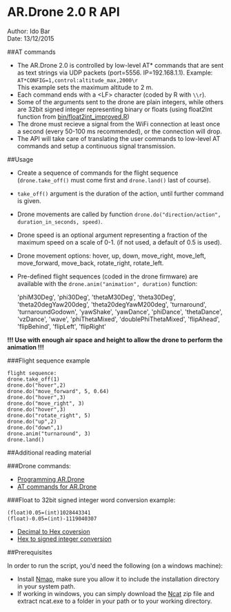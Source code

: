 AR.Drone 2.0 R API
========================================================
Author: Ido Bar  
Date: 13/12/2015


##AT commands

- The AR.Drone 2.0 is controlled by low-level AT* commands that are sent as text strings via UDP packets (port=5556. IP=192.168.1.1).
Example: `AT*CONFIG=1,control:altitude_max,2000\r`  
This example sets the maximum altitude to 2 m.
- Each command ends with a \<LF\> character (coded by R with `\\r`).
- Some of the arguments sent to the drone are plain integers, while others are 32bit signed integer representing binary or floats (using float2Int function from [bin/float2int_improved.R](bin/float2int_improved.R))
- The drone must recieve a signal from the WiFi connection at least once a second (every 50-100 ms recommended), or the connection will drop.
- The API will take care of translating the user commands to low-level AT commands and setup a continuous signal transmission.

##Usage

- Create a sequence of commands for the flight sequence (`drone.take_off()` must come first and `drone.land()` last of course).
- `take_off()` argument is the duration of the action, until further command is given.
- Drone movements are called by function `drone.do("direction/action", duration_in_seconds, speed)`.
- Drone speed is an optional argument representing a fraction of the maximum speed on a scale of 0-1. (if not used, a default of 0.5 is used). 
- Drone movement options: hover, up, down, move_right, move_left, move_forward, move_back, rotate_right, rotate_left.
- Pre-defined flight sequences (coded in the drone firmware) are available with the `drone.anim("animation", duration)` function:
  
  'phiM30Deg', 'phi30Deg', 'thetaM30Deg', 'theta30Deg', 'theta20degYaw200deg',
  'theta20degYawM200deg', 'turnaround', 'turnaroundGodown', 'yawShake',
  'yawDance', 'phiDance', 'thetaDance', 'vzDance', 'wave', 'phiThetaMixed',
  'doublePhiThetaMixed', 'flipAhead', 'flipBehind', 'flipLeft', 'flipRight'  
  
 **!!! Use with enough air space and height to allow the drone to perform the animation !!!**
 
###Flight sequence example


    flight sequence:
    drone.take_off(1)  
    drone.do("hover",2)  
    drone.do("move_forward", 5, 0.64)  
    drone.do("hover",3)  
    drone.do("move_right", 3)  
    drone.do("hover",3)  
    drone.do("rotate_right", 5)  
    drone.do("up",2)  
    drone.do("down",1)  
    drone.anim("turnaround", 3)  
    drone.land()  


##Additional reading material

###Drone commands:
- [Programming AR.Drone](http://www.robotappstore.com/Knowledge-Base/Programming-ARDrone/101.html)
- [AT commands for AR.Drone](https://abstract.cs.washington.edu/~shwetak/classes/ee472/assignments/lab4/drone_api.pdf)  

###Float to 32bit signed integer word conversion example:
```
(float)0.05=(int)1028443341  
(float)-0.05=(int)-1119040307
```
- [Decimal to Hex coversion](http://www.h-schmidt.net/FloatConverter/IEEE754.html)
- [Hex to signed integer conversion](http://www.binaryconvert.com/convert_signed_int.html)

##Prerequisites


In order to run the script, you'd need the following (on a windows machine):

- Install [Nmap](https://nmap.org/download.html), make sure you allow it to include the installation directory in your system path.
- If working in windows, you can simply download the [Ncat](http://nmap.org/dist/ncat-portable-5.59BETA1.zip) zip file and extract ncat.exe to a folder in your path or to your working directory.



